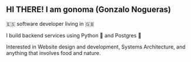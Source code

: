 ## HI THERE! I am gonoma (Gonzalo Nogueras)

🇪🇸 software developer living in 🇬🇧

I build backend services using Python 🐍 and Postgres 🐘

Interested in Website design and development, Systems Architecture, and anything that involves food and nature.
